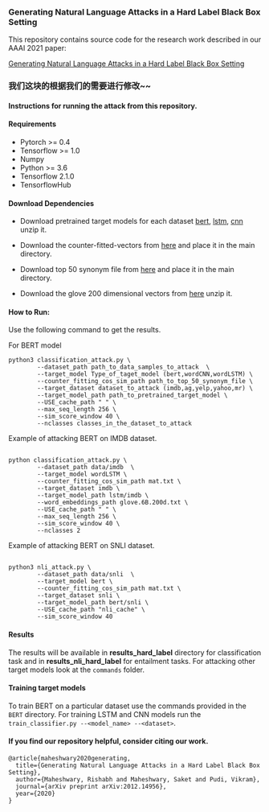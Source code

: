 ### Generating Natural Language Attacks in a Hard Label Black Box Setting

This repository contains source code for the research work described in our AAAI 2021 paper: 

[Generating Natural Language Attacks in a Hard Label Black Box Setting](https://www.researchgate.net/publication/347304785_Generating_Natural_Language_Attacks_in_a_Hard_Label_Black_Box_Setting)

### 我们这块的根据我们的需要进行修改~~

#### Instructions for running the attack from this repository.

#### Requirements
-  Pytorch >= 0.4
-  Tensorflow >= 1.0
-  Numpy
-  Python >= 3.6
- Tensorflow 2.1.0
- TensorflowHub

#### Download Dependencies

- Download pretrained target models for each dataset [bert](https://drive.google.com/file/d/1UChkyjrSJAVBpb3DcPwDhZUE4FuL0J25/view?usp=sharing), [lstm](https://drive.google.com/drive/folders/1nnf3wrYBrSt6F3Ms10wsDTTGFodrRFEW?usp=sharing), [cnn](https://drive.google.com/drive/folders/149Y5R6GIGDpBIaJhgG8rRaOslM21aA0Q?usp=sharing) unzip it.

- Download the counter-fitted-vectors from [here](https://drive.google.com/file/d/1bayGomljWb6HeYDMTDKXrh0HackKtSlx/view) and place it in the main directory.

- Download top 50 synonym file from [here](https://drive.google.com/file/d/1AIz8Imvv8OmHxVwY5kx10iwKAUzD6ODx/view) and place it in the main directory.

- Download the glove 200 dimensional vectors from [here](https://nlp.stanford.edu/projects/glove/) unzip it.
 
#### How to Run:

Use the following command to get the results. 

For BERT model

```
python3 classification_attack.py \
        --dataset_path path_to_data_samples_to_attack  \
        --target_model Type_of_taget_model (bert,wordCNN,wordLSTM) \
        --counter_fitting_cos_sim_path path_to_top_50_synonym_file \
        --target_dataset dataset_to_attack (imdb,ag,yelp,yahoo,mr) \
        --target_model_path path_to_pretrained_target_model \
        --USE_cache_path " " \
        --max_seq_length 256 \
        --sim_score_window 40 \
        --nclasses classes_in_the_dataset_to_attack

```
Example of attacking BERT on IMDB dataset.

```

python classification_attack.py \
        --dataset_path data/imdb  \
        --target_model wordLSTM \
        --counter_fitting_cos_sim_path mat.txt \
        --target_dataset imdb \
        --target_model_path lstm/imdb \
        --word_embeddings_path glove.6B.200d.txt \
        --USE_cache_path " " \
        --max_seq_length 256 \
        --sim_score_window 40 \
        --nclasses 2

```

Example of attacking BERT on SNLI dataset. 

```

python3 nli_attack.py \
        --dataset_path data/snli  \
        --target_model bert \
        --counter_fitting_cos_sim_path mat.txt \
        --target_dataset snli \
        --target_model_path bert/snli \
        --USE_cache_path "nli_cache" \
        --sim_score_window 40

```
#### Results
The results will be available in **results_hard_label** directory for classification task and in **results_nli_hard_label** for entailment tasks.
For attacking other target models look at the ```commands``` folder.

#### Training target models
To train BERT on a particular dataset use the commands provided in the `BERT` directory. For training LSTM and CNN models run the `train_classifier.py --<model_name> --<dataset>`.

#### If you find our repository helpful, consider citing our work.
```
@article{maheshwary2020generating,
  title={Generating Natural Language Attacks in a Hard Label Black Box Setting},
  author={Maheshwary, Rishabh and Maheshwary, Saket and Pudi, Vikram},
  journal={arXiv preprint arXiv:2012.14956},
  year={2020}
}
```
